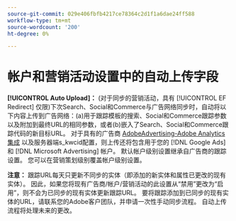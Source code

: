 ```yaml
---
source-git-commit: 029e406fbfb4217ce78364c2d1f1a6dae24ff588
workflow-type: tm+mt
source-wordcount: '200'
ht-degree: 0%

---
```

# 帐户和营销活动设置中的自动上传字段

**[!UICONTROL Auto Upload]：** (对于同步的营销活动，具有 [!UICONTROL EF Redirect] 仅限)下次Search、Social和Commerce与广告网络同步时，自动将以下内容上传到广告网络：(a)用于跟踪模板的搜索、Social和Commerce跟踪参数以及附加到最终URL的相同参数，或者(b)嵌入了Search、Social和Commerce跟踪代码的新目标URL。 对于具有的广告商 [AdobeAdvertising-Adobe Analytics集成](https://experienceleague.adobe.com/docs/advertising/integrations/analytics/overview.html) 以及服务器端s_kwcid配置，则上传还将包含用于您的 [!DNL Google Ads] 和 [!DNL Microsoft Advertising] 帐户。 默认帐户级别设置继承自广告商的跟踪设置。 您可以在营销策划级别覆盖帐户级别设置。

**注意：** 跟踪URL每天只更新不同步的实体（即添加的新实体和属性已更改的现有实体）。 因此，如果您将现有广告商/帐户/营销活动的此设置从“禁用”更改为“启用”，则不会为已同步的现有实体更新跟踪URL。 要将跟踪添加到已同步的现有实体的URL，请联系您的Adobe客户团队，并申请一次性手动同步流程。 自动上传流程将处理未来的更改。
